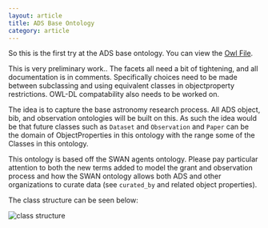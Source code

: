 ```yaml
---
layout: article
title: ADS Base Ontology
category: article
---
```


So this is the first try at the ADS base ontology. You can view the
[Owl File](view-source:http://github.com/rahuldave/ontoads/raw/master/owl/ADS-Base.owl).

This is very preliminary work.. The facets all need a bit of tightening, and all documentation is in comments. Specifically choices need to be made between subclassing and using equivalent classes in objectproperty restrictions. OWL-DL compatability also needs to be worked on.

The idea is to capture the base astronomy research process. All ADS object, bib,
and observation ontologies will be built on this. As such the idea would be that
future classes such as `Dataset` and `Observation` and `Paper` can be the domain
of ObjectProperties in this ontology with the range some of the Classes in this
ontology.

This ontology is based off the SWAN agents ontology. Please pay particular attention to both the new terms added to model the grant and observation process
and how the SWAN ontology allows both ADS and
other organizations to curate data (see `curated_by` and related object properties).

The class structure can be seen below:

![class structure](http://github.com/rahuldave/ontoads/raw/master/supportdocs/protege.png)


